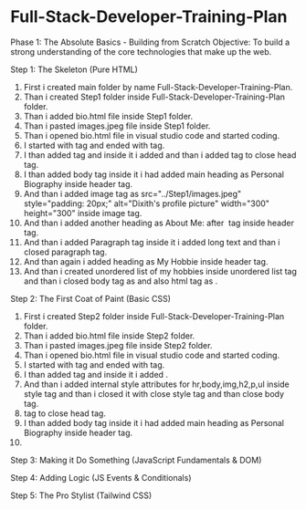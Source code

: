 # Full-Stack-Developer-Training-Plan

Phase 1: The Absolute Basics - Building from Scratch
Objective: To build a strong understanding of the core technologies that make up the web.

Step 1: The Skeleton (Pure HTML)
1) First i created main folder by name Full-Stack-Developer-Training-Plan.
2) Than i created Step1 folder inside Full-Stack-Developer-Training-Plan folder.  
3) Than i added bio.html file inside Step1 folder.
4) Than i pasted images.jpeg file inside Step1 folder.
5) Than i opened bio.html file in visual studio code and started coding.
6) I started with <html> tag  and ended with </html> tag.
7) I than added <head> tag and inside it i added <title> tag with name as My Profile and ended it with </title> and than i added </head> tag to close head tag.
8)  I than added body tag <body> inside it i had added main heading as Personal Biography inside header tag.
9)  And than i added image tag as src="../Step1/images.jpeg" style="padding: 20px;" alt="Dixith's profile picture" width="300" height="300" inside image tag.
10) And than i added another heading as About Me: after <img> tag inside header tag.
11) And than i added Paragraph tag inside it i added long text and than i closed paragraph tag.
12) And than again i added heading as My Hobbie inside header tag.
13) And than i created unordered list of my hobbies inside unordered list tag and than i closed body tag as </body> and also html tag as </html>.

Step 2: The First Coat of Paint (Basic CSS)
1) First i created  Step2 folder inside Full-Stack-Developer-Training-Plan folder.
2) Than i added bio.html file inside Step2 folder.
3) Than i pasted images.jpeg file inside Step2 folder.
4) Than i opened bio.html file in visual studio code and started coding.
5) I started with <html> tag  and ended with </html> tag.
6) I than added <head> tag and inside it i added <title> tag with name as My Profile and ended it with </title>.
7) And than i added  internal style attributes for hr,body,img,h2,p,ul inside style tag and than i closed it with close style tag and than close body tag. 
8)  </head> tag to close head tag.
9) I than added body tag <body> inside it i had added main heading as Personal Biography inside header tag.
10) 


Step 3: Making it Do Something (JavaScript Fundamentals & DOM)


Step 4: Adding Logic (JS Events & Conditionals)


Step 5: The Pro Stylist (Tailwind CSS)

